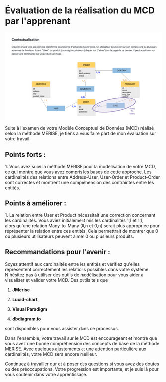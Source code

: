 <h1>Évaluation de la réalisation du MCD par l'apprenant</h1>

<img src="./mcd_apprenant.png" alt="mcd">

<p>Suite à l'examen de votre Modèle Conceptuel de Données (MCD) réalisé selon la méthode MERISE, je tiens à vous faire part de mon évaluation sur votre travail.</p>

<h2>Points forts :</h2>
1. Vous avez suivi la méthode MERISE pour la modélisation de votre MCD, ce qui montre que vous avez compris les bases de cette approche.
Les cardinalités des relations entre Address-User, User-Order et Product-Order sont correctes et montrent une compréhension des contraintes entre les entités.

<h2>Points à améliorer :</h2>
1. La relation entre User et Product nécessitait une correction concernant les cardinalités. Vous aviez initialement mis les cardinalités 1,1 et 1,1,<br>
alors qu'une relation Many-to-Many (0,n et 0,n) serait plus appropriée pour représenter la relation entre ces entités. Cela permettrait de montrer que 
0 ou plusieurs utilisateurs peuvent aimer 0 ou plusieurs produits.

<h2>Recommandations pour l'avenir :</h2>
Soyez attentif aux cardinalités entre les entités et vérifiez qu'elles représentent correctement les relations possibles dans votre système.
N'hésitez pas à utiliser des outils de modélisation pour vous aider à visualiser et valider votre MCD. Des outils tels que<br>

1. **JMerise**<br>

2. **Lucid-chart**,<br>

3. **Visual Paradigm**<br>

4. **dbdiagram.io**<br>

sont disponibles pour vous assister dans ce processus.
<p>Dans l'ensemble, votre travail sur le MCD est encourageant et montre que vous avez une bonne compréhension des concepts de base de la méthode MERISE. 
Avec quelques ajustements et une attention particulière aux cardinalités, votre MCD sera encore meilleur.</p>

<p>Continuez à travailler dur et à poser des questions si vous avez des doutes ou des préoccupations. 
Votre progression est importante, et je suis là pour vous soutenir dans votre apprentissage.</p>